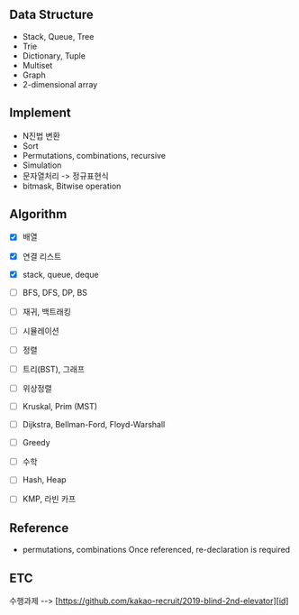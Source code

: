 
Data Structure
--------------
* Stack, Queue, Tree
* Trie
* Dictionary, Tuple
* Multiset
* Graph
* 2-dimensional array

Implement
---------
* N진법 변환
* Sort
* Permutations, combinations, recursive
* Simulation
* 문자열처리 -> 정규표현식
* bitmask, Bitwise operation
 

Algorithm
---------
* [x] 배열
* [x] 연결 리스트
* [x] stack, queue, deque
* [ ] BFS, DFS, DP, BS
* [ ] 재귀, 백트래킹
* [ ] 시뮬레이션
* [ ] 정렬
* [ ] 트리(BST), 그래프
* [ ] 위상정렬
* [ ] Kruskal, Prim (MST)
* [ ] Dijkstra, Bellman-Ford, Floyd-Warshall
* [ ] Greedy
* [ ] 수학
* [ ] Hash, Heap
* [ ] KMP, 라빈 카프


Reference
---------
* permutations, combinations Once referenced, re-declaration is required

ETC
-----
수행과제 --> [https://github.com/kakao-recruit/2019-blind-2nd-elevator][id]

[id]: https://github.com/kakao-recruit/2019-blind-2nd-elevator "GoGo Girit"
